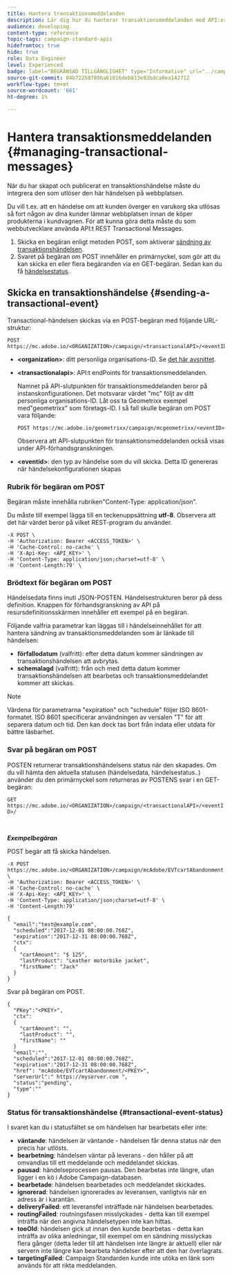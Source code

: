 ```yaml
---
title: Hantera transaktionsmeddelanden
description: Lär dig hur du hanterar transaktionsmeddelanden med API:er.
audience: developing
content-type: reference
topic-tags: campaign-standard-apis
hidefromtoc: true
hide: true
role: Data Engineer
level: Experienced
badge: label="BEGRÄNSAD TILLGÄNGLIGHET" type="Informative" url="../campaign-standard-migration-home.md" tooltip="Begränsat till användare som migrerats till Campaign Standarden"
source-git-commit: 84b72258789ba61016deb813e93bdca0ea142712
workflow-type: tm+mt
source-wordcount: '661'
ht-degree: 1%

---
```


# Hantera transaktionsmeddelanden {#managing-transactional-messages}

När du har skapat och publicerat en transaktionshändelse måste du integrera den som utlöser den här händelsen på webbplatsen.

Du vill t.ex. att en händelse om att kunden överger en varukorg ska utlösas så fort någon av dina kunder lämnar webbplatsen innan de köper produkterna i kundvagnen. För att kunna göra detta måste du som webbutvecklare använda API:t REST Transactional Messages.

1. Skicka en begäran enligt metoden POST, som aktiverar [sändning av transaktionshändelsen](#sending-a-transactional-event).
1. Svaret på begäran om POST innehåller en primärnyckel, som gör att du kan skicka en eller flera begäranden via en GET-begäran. Sedan kan du få [händelsestatus](#transactional-event-status).

## Skicka en transaktionshändelse {#sending-a-transactional-event}

Transactional-händelsen skickas via en POST-begäran med följande URL-struktur:

```
POST https://mc.adobe.io/<ORGANIZATION>/campaign/<transactionalAPI>/<eventID>
```

* **&lt;organization>**: ditt personliga organisations-ID. Se [det här avsnittet](must-read.md).

* **&lt;transactionalapi>**: API:t endPoints för transaktionsmeddelanden.

  Namnet på API-slutpunkten för transaktionsmeddelanden beror på instanskonfigurationen. Det motsvarar värdet &quot;mc&quot; följt av ditt personliga organisations-ID. Låt oss ta Geometrixx exempel med&quot;geometrixx&quot; som företags-ID. I så fall skulle begäran om POST vara följande:

  `POST https://mc.adobe.io/geometrixx/campaign/mcgeometrixx/<eventID>`

  Observera att API-slutpunkten för transaktionsmeddelanden också visas under API-förhandsgranskningen.

* **&lt;eventid>**: den typ av händelse som du vill skicka. Detta ID genereras när händelsekonfigurationen skapas

### Rubrik för begäran om POST

Begäran måste innehålla rubriken&quot;Content-Type: application/json&quot;.

Du måste till exempel lägga till en teckenuppsättning **utf-8**. Observera att det här värdet beror på vilket REST-program du använder.

```
-X POST \
-H 'Authorization: Bearer <ACCESS_TOKEN>' \
-H 'Cache-Control: no-cache' \
-H 'X-Api-Key: <API_KEY>' \
-H 'Content-Type: application/json;charset=utf-8' \
-H 'Content-Length:79' \
```

### Brödtext för begäran om POST

Händelsedata finns inuti JSON-POSTEN. Händelsestrukturen beror på dess definition. Knappen för förhandsgranskning av API på resursdefinitionsskärmen innehåller ett exempel på en begäran.

Följande valfria parametrar kan läggas till i händelseinnehållet för att hantera sändning av transaktionsmeddelanden som är länkade till händelsen:

* **förfallodatum** (valfritt): efter detta datum kommer sändningen av transaktionshändelsen att avbrytas.
* **schemalagd** (valfritt): från och med detta datum kommer transaktionshändelsen att bearbetas och transaktionsmeddelandet kommer att skickas.

>[!NOTE]
>
>Värdena för parametrarna &quot;expiration&quot; och &quot;schedule&quot; följer ISO 8601-formatet. ISO 8601 specificerar användningen av versalen &quot;T&quot; för att separera datum och tid. Den kan dock tas bort från indata eller utdata för bättre läsbarhet.

### Svar på begäran om POST

POSTEN returnerar transaktionshändelsens status när den skapades. Om du vill hämta den aktuella statusen (händelsedata, händelsestatus..) använder du den primärnyckel som returneras av POSTENS svar i en GET-begäran:

`GET https://mc.adobe.io/<ORGANIZATION>/campaign/<transactionalAPI>/<eventID>/`

<br/>

***Exempelbegäran***

POST begär att få skicka händelsen.

```
-X POST https://mc.adobe.io/<ORGANIZATION>/campaign/mcAdobe/EVTcartAbandonment \
-H 'Authorization: Bearer <ACCESS_TOKEN>' \
-H 'Cache-Control: no-cache' \
-H 'X-Api-Key: <API_KEY>' \
-H 'Content-Type: application/json;charset=utf-8' \
-H 'Content-Length:79'

{
  "email":"test@example.com",
  "scheduled":"2017-12-01 08:00:00.768Z",
  "expiration":"2017-12-31 08:00:00.768Z",
  "ctx":
  {
    "cartAmount": "$ 125",
    "lastProduct": "Leather motorbike jacket",
    "firstName": "Jack"
  }
}
```

Svar på begäran om POST.

```
{
  "PKey":"<PKEY>",
  "ctx":
  {
    "cartAmount": "",
    "lastProduct": "",
    "firstName": ""
  }
  "email":"",
  "scheduled":"2017-12-01 08:00:00.768Z",
  "expiration":"2017-12-31 08:00:00.768Z",
  "href": "mcAdobe/EVTcartAbandonment/<PKEY>",
  "serverUrl":" https://myserver.com ",
  "status":"pending",
  "type":""
}
```

### Status för transaktionshändelse {#transactional-event-status}

I svaret kan du i statusfältet se om händelsen har bearbetats eller inte:

* **väntande**: händelsen är väntande - händelsen får denna status när den precis har utlösts.
* **bearbetning**: händelsen väntar på leverans - den håller på att omvandlas till ett meddelande och meddelandet skickas.
* **pausad**: händelseprocessen pausas. Den bearbetas inte längre, utan ligger i en kö i Adobe Campaign-databasen.
* **bearbetade**: händelsen bearbetades och meddelandet skickades.
* **ignorerad**: händelsen ignorerades av leveransen, vanligtvis när en adress är i karantän.
* **deliveryFailed**: ett leveransfel inträffade när händelsen bearbetades.
* **routingFailed**: routningsfasen misslyckades - detta kan till exempel inträffa när den angivna händelsetypen inte kan hittas.
* **tooOld**: händelsen gick ut innan den kunde bearbetas - detta kan inträffa av olika anledningar, till exempel om en sändning misslyckas flera gånger (detta leder till att händelsen inte längre är aktuell) eller när servern inte längre kan bearbeta händelser efter att den har överlagrats.
* **targetingFailed**: Campaign Standarden kunde inte utöka en länk som används för att rikta meddelanden.
